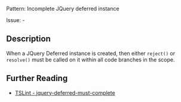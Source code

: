 Pattern: Incomplete JQuery deferred instance

Issue: -

## Description

When a JQuery Deferred instance is created, then either `reject()` or
`resolve()` must be called on it within all code branches in the scope.

## Further Reading

* [TSLint - jquery-deferred-must-complete](https://github.com/microsoft/tslint-microsoft-contrib/blob/master/README.md#supported-rules)